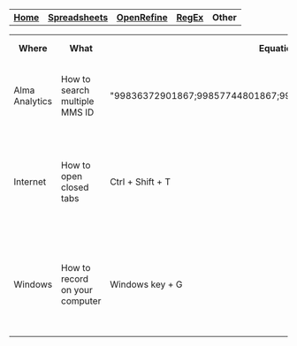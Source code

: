 <table style="width:100%">
  <tr>
    <th><a href="home.md">Home</a></th>
    <th><a href="Spreadsheet.md">Spreadsheets</a></th>
    <th><a href="OpenRefine.md">OpenRefine</a></th>
    <th><a href="RegEx.md">RegEx</a></th>
	<th>Other</th>
  </tr>
  <table>
	<tr>
		<th>Where</th>
		<th>What</th>
		<th>Equation</th>
		<th>Format</th>
		<th>Date Checked</th>
	</tr>
	<tr>
		<td>Alma Analytics</td>
		<td>How to search multiple MMS ID</td>
		<td> "99836372901867;99857744801867;99857741901867;99844713601867"</td>
		<td>to search by multiple MMSID's, separate by ";" and set the drop down to "is equal to"</td>
		<td>February 2024</td>
	</tr>
	<tr>
		<td>Internet</td>
		<td>How to open closed tabs</td>
		<td> Ctrl + Shift + T</td>
		<td>This opens closed tabs so you don't have to type in the address again by selecting on your keyboard the keys "Ctrl", "Shift" and "T" at the same time</td>
		<td>March 2024</td>
	</tr>
	<tr>
		<td>Windows</td>
		<td>How to record on your computer</td>
		<td> Windows key + G</td>
		<td>This allows you to record on you rcomputer, however, it does not record what you do on your desktop/programs downloaded on your desktop. </td>
		<td>April 2024</td>
	</tr>
</table>
